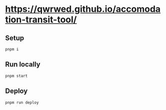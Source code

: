 # https://qwrwed.github.io/accomodation-transit-tool/

## Setup
```shell
pnpm i
```

## Run locally
```shell
pnpm start
```

## Deploy
```shell
pnpm run deploy
```
